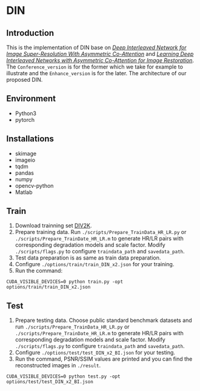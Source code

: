 # DIN
## Introduction 
This is the implementation of DIN base on [*Deep Interleaved Network for Image Super-Resolution With Asymmetric Co-Attention*](https://arxiv.org/abs/2004.11814) and [*Learning Deep Interleaved Networks with Asymmetric Co-Attention for Image Restoration*](https://arxiv.org/abs/2010.15689). The ```Conference_version``` is for the former which we take for example to illustrate and the ```Enhance_version``` is for the later. 
The architecture of our proposed DIN.
## Environment
+ Python3
+ pytorch
## Installations
+ skimage
+ imageio
+ tqdm
+ pandas
+ numpy
+ opencv-python
+ Matlab
## Train
1. Download trainning set [DIV2K](https://data.vision.ee.ethz.ch/cvl/DIV2K/).
2. Prepare training data. Run ```./scripts/Prepare_TrainData_HR_LR.py``` or ```./scripts/Prepare_TrainDate_HR_LR.m``` to generate HR/LR pairs with corresponding degradation models and scale factor. Modify ```./scripts/flags.py``` to configure ```traindata_path``` and ```savedata_path```.
3. Test data preparation is as same as train data preparation.
4. Configure ```./options/train/train_DIN_x2.json``` for your training.
5. Run the command:
```
CUDA_VISIBLE_DEVICES=0 python train.py -opt options/train/train_DIN_x2.json
```
## Test
1. Prepare testing data. Choose public standard benchmark datasets and run ```./scripts/Prepare_TrainData_HR_LR.py``` or ```./scripts/Prepare_TrainDate_HR_LR.m``` to generate HR/LR pairs with corresponding degradation models and scale factor. Modify ```./scripts/flags.py``` to configure ```traindata_path``` and ```savedata_path```.
2. Configure ```./options/test/test_DIN_x2_BI.json``` for your testing.
3. Run the command, PSNR/SSIM values are printed and you can find the reconstructed images in ```./result```.
```
CUDA_VISIBLE_DEVICES=0 python test.py -opt options/test/test_DIN_x2_BI.json
```

